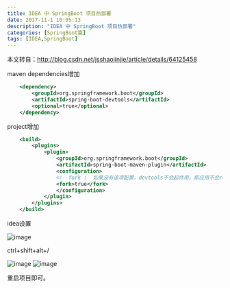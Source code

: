 ```yaml
---
title: IDEA 中 SpringBoot 项目热部署
date: 2017-11-1 10:05:13
description: "IDEA 中 SpringBoot 项目热部署"
categories: [SpringBoot篇]
tags: [IDEA,SpringBoot]
---
```


<!-- more -->

本文转自：http://blog.csdn.net/jsshaojinjie/article/details/64125458

maven dependencies增加

``` xml
    <dependency>  
        <groupId>org.springframework.boot</groupId>  
        <artifactId>spring-boot-devtools</artifactId>  
        <optional>true</optional>  
    </dependency> 
```

project增加

``` xml
    <build>  
        <plugins>  
            <plugin>  
                <groupId>org.springframework.boot</groupId>  
                <artifactId>spring-boot-maven-plugin</artifactId>  
                <configuration>  
                <!--fork :  如果没有该项配置，devtools不会起作用，即应用不会restart -->  
                <fork>true</fork>  
                </configuration>  
            </plugin>  
        </plugins>  
    </build>  
```

idea设置

![image](http://img.blog.csdn.net/20170320144352296?watermark/2/text/aHR0cDovL2Jsb2cuY3Nkbi5uZXQvanNzaGFvamluamll/font/5a6L5L2T/fontsize/400/fill/I0JBQkFCMA==/dissolve/70/gravity/Center)

ctrl+shift+alt+/

![image](http://img.blog.csdn.net/20170320144426734?watermark/2/text/aHR0cDovL2Jsb2cuY3Nkbi5uZXQvanNzaGFvamluamll/font/5a6L5L2T/fontsize/400/fill/I0JBQkFCMA==/dissolve/70/gravity/Center)
![image](http://img.blog.csdn.net/20170320144446687?watermark/2/text/aHR0cDovL2Jsb2cuY3Nkbi5uZXQvanNzaGFvamluamll/font/5a6L5L2T/fontsize/400/fill/I0JBQkFCMA==/dissolve/70/gravity/Center)

重启项目即可。